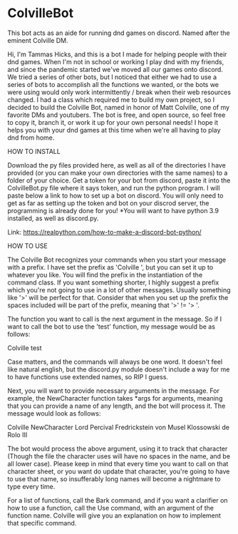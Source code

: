 # ColvilleBot
This bot acts as an aide for running dnd games on discord. Named after the eminent Colville DM.

Hi, I'm Tammas Hicks, and this is a bot I made for helping people with their dnd games. When 
I'm not in school or working I play dnd with my friends, and since the pandemic started we've 
moved all our games onto discord. We tried a series of other bots, but I noticed that either we
had to use a series of bots to accomplish all the functions we wanted, or the bots we were using
would only work intermittently / break when their web resources changed. I had a class which 
required me to build my own project, so I decided to build the Colville Bot, named in honor of
Matt Colville, one of my favorite DMs and youtubers. The bot is free, and open source, so feel
free to copy it, branch it, or work it up for your own personal needs! I hope it helps you with
your dnd games at this time when we're all having to play dnd from home.

HOW TO INSTALL

  Download the py files provided here, as well as all of the directories I have provided (or you
can make your own directories with the same names) to a folder of your choice. Get a token for 
your bot from discord, paste it into the ColvilleBot.py file where it says token, and run the 
python program. I will paste below a link to how to set up a bot on discord. You will only need
to get as far as setting up the token and bot on your discrod server, the programming is already
done for you!
  *You will want to have python 3.9 installed, as well as discord.py. 

Link:
https://realpython.com/how-to-make-a-discord-bot-python/


HOW TO USE

  The Colville Bot recognizes your commands when you start your message with a prefix. I have
set the prefix as 'Colville ', but you can set it up to whatever you like. You will find the
prefix in the instantiation of the command class. If you want something shorter, I highly
suggest a prefix which you're not going to use in a lot of other messages. Usually something
like '>' will be perfect for that. Consider that when you set up the prefix the spaces
included will be part of the prefix, meaning that '>' != '> '.

  The function you want to call is the next argument in the message. So if I want to call the
bot to use the 'test' function, my message would be as follows:

Colville test

Case matters, and the commands will always be one word. It doesn't feel like natural english, 
but the discord.py module doesn't include a way for me to have functions use extended names, so
RIP I guess.

  Next, you will want to provide necessary arguments in the message. For example, the
NewCharacter function takes *args for arguments, meaning that you can provide a name of any
length, and the bot will process it. The message would look as follows:

Colville NewCharacter Lord Percival Fredrickstein von Musel Klossowski de Rolo III

The bot would process the above argument, using it to track that character (Though the file the
character uses will have no spaces in the name, and be all lower case). Please keep in mind that
every time you want to call on that character sheet, or you want do update that character, you're
going to have to use that name, so insufferably long names will become a nightmare to type every time.

For a list of functions, call the Bark command, and if you want a clarifier on how to use a function,
call the Use command, with an argument of the function name. Colville will give you an explanation on
how to implement that specific command.
